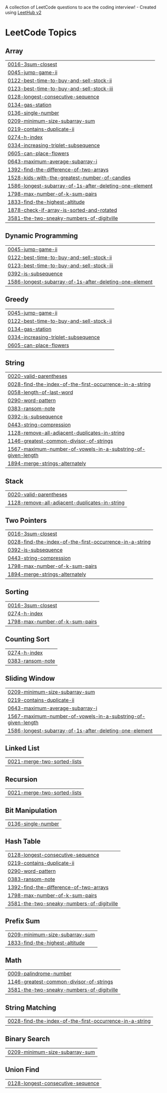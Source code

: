 A collection of LeetCode questions to ace the coding interview! - Created using [LeetHub v2](https://github.com/arunbhardwaj/LeetHub-2.0)
<!---LeetCode Topics Start-->
# LeetCode Topics
## Array
|  |
| ------- |
| [0016-3sum-closest](https://github.com/ritik0215/Data-Structures-and-Algorithms/tree/master/0016-3sum-closest) |
| [0045-jump-game-ii](https://github.com/ritik0215/Data-Structures-and-Algorithms/tree/master/0045-jump-game-ii) |
| [0122-best-time-to-buy-and-sell-stock-ii](https://github.com/ritik0215/Data-Structures-and-Algorithms/tree/master/0122-best-time-to-buy-and-sell-stock-ii) |
| [0123-best-time-to-buy-and-sell-stock-iii](https://github.com/ritik0215/Data-Structures-and-Algorithms/tree/master/0123-best-time-to-buy-and-sell-stock-iii) |
| [0128-longest-consecutive-sequence](https://github.com/ritik0215/Data-Structures-and-Algorithms/tree/master/0128-longest-consecutive-sequence) |
| [0134-gas-station](https://github.com/ritik0215/Data-Structures-and-Algorithms/tree/master/0134-gas-station) |
| [0136-single-number](https://github.com/ritik0215/Data-Structures-and-Algorithms/tree/master/0136-single-number) |
| [0209-minimum-size-subarray-sum](https://github.com/ritik0215/Data-Structures-and-Algorithms/tree/master/0209-minimum-size-subarray-sum) |
| [0219-contains-duplicate-ii](https://github.com/ritik0215/Data-Structures-and-Algorithms/tree/master/0219-contains-duplicate-ii) |
| [0274-h-index](https://github.com/ritik0215/Data-Structures-and-Algorithms/tree/master/0274-h-index) |
| [0334-increasing-triplet-subsequence](https://github.com/ritik0215/Data-Structures-and-Algorithms/tree/master/0334-increasing-triplet-subsequence) |
| [0605-can-place-flowers](https://github.com/ritik0215/Data-Structures-and-Algorithms/tree/master/0605-can-place-flowers) |
| [0643-maximum-average-subarray-i](https://github.com/ritik0215/Data-Structures-and-Algorithms/tree/master/0643-maximum-average-subarray-i) |
| [1392-find-the-difference-of-two-arrays](https://github.com/ritik0215/Data-Structures-and-Algorithms/tree/master/1392-find-the-difference-of-two-arrays) |
| [1528-kids-with-the-greatest-number-of-candies](https://github.com/ritik0215/Data-Structures-and-Algorithms/tree/master/1528-kids-with-the-greatest-number-of-candies) |
| [1586-longest-subarray-of-1s-after-deleting-one-element](https://github.com/ritik0215/Data-Structures-and-Algorithms/tree/master/1586-longest-subarray-of-1s-after-deleting-one-element) |
| [1798-max-number-of-k-sum-pairs](https://github.com/ritik0215/Data-Structures-and-Algorithms/tree/master/1798-max-number-of-k-sum-pairs) |
| [1833-find-the-highest-altitude](https://github.com/ritik0215/Data-Structures-and-Algorithms/tree/master/1833-find-the-highest-altitude) |
| [1878-check-if-array-is-sorted-and-rotated](https://github.com/ritik0215/Data-Structures-and-Algorithms/tree/master/1878-check-if-array-is-sorted-and-rotated) |
| [3581-the-two-sneaky-numbers-of-digitville](https://github.com/ritik0215/Data-Structures-and-Algorithms/tree/master/3581-the-two-sneaky-numbers-of-digitville) |
## Dynamic Programming
|  |
| ------- |
| [0045-jump-game-ii](https://github.com/ritik0215/Data-Structures-and-Algorithms/tree/master/0045-jump-game-ii) |
| [0122-best-time-to-buy-and-sell-stock-ii](https://github.com/ritik0215/Data-Structures-and-Algorithms/tree/master/0122-best-time-to-buy-and-sell-stock-ii) |
| [0123-best-time-to-buy-and-sell-stock-iii](https://github.com/ritik0215/Data-Structures-and-Algorithms/tree/master/0123-best-time-to-buy-and-sell-stock-iii) |
| [0392-is-subsequence](https://github.com/ritik0215/Data-Structures-and-Algorithms/tree/master/0392-is-subsequence) |
| [1586-longest-subarray-of-1s-after-deleting-one-element](https://github.com/ritik0215/Data-Structures-and-Algorithms/tree/master/1586-longest-subarray-of-1s-after-deleting-one-element) |
## Greedy
|  |
| ------- |
| [0045-jump-game-ii](https://github.com/ritik0215/Data-Structures-and-Algorithms/tree/master/0045-jump-game-ii) |
| [0122-best-time-to-buy-and-sell-stock-ii](https://github.com/ritik0215/Data-Structures-and-Algorithms/tree/master/0122-best-time-to-buy-and-sell-stock-ii) |
| [0134-gas-station](https://github.com/ritik0215/Data-Structures-and-Algorithms/tree/master/0134-gas-station) |
| [0334-increasing-triplet-subsequence](https://github.com/ritik0215/Data-Structures-and-Algorithms/tree/master/0334-increasing-triplet-subsequence) |
| [0605-can-place-flowers](https://github.com/ritik0215/Data-Structures-and-Algorithms/tree/master/0605-can-place-flowers) |
## String
|  |
| ------- |
| [0020-valid-parentheses](https://github.com/ritik0215/Data-Structures-and-Algorithms/tree/master/0020-valid-parentheses) |
| [0028-find-the-index-of-the-first-occurrence-in-a-string](https://github.com/ritik0215/Data-Structures-and-Algorithms/tree/master/0028-find-the-index-of-the-first-occurrence-in-a-string) |
| [0058-length-of-last-word](https://github.com/ritik0215/Data-Structures-and-Algorithms/tree/master/0058-length-of-last-word) |
| [0290-word-pattern](https://github.com/ritik0215/Data-Structures-and-Algorithms/tree/master/0290-word-pattern) |
| [0383-ransom-note](https://github.com/ritik0215/Data-Structures-and-Algorithms/tree/master/0383-ransom-note) |
| [0392-is-subsequence](https://github.com/ritik0215/Data-Structures-and-Algorithms/tree/master/0392-is-subsequence) |
| [0443-string-compression](https://github.com/ritik0215/Data-Structures-and-Algorithms/tree/master/0443-string-compression) |
| [1128-remove-all-adjacent-duplicates-in-string](https://github.com/ritik0215/Data-Structures-and-Algorithms/tree/master/1128-remove-all-adjacent-duplicates-in-string) |
| [1146-greatest-common-divisor-of-strings](https://github.com/ritik0215/Data-Structures-and-Algorithms/tree/master/1146-greatest-common-divisor-of-strings) |
| [1567-maximum-number-of-vowels-in-a-substring-of-given-length](https://github.com/ritik0215/Data-Structures-and-Algorithms/tree/master/1567-maximum-number-of-vowels-in-a-substring-of-given-length) |
| [1894-merge-strings-alternately](https://github.com/ritik0215/Data-Structures-and-Algorithms/tree/master/1894-merge-strings-alternately) |
## Stack
|  |
| ------- |
| [0020-valid-parentheses](https://github.com/ritik0215/Data-Structures-and-Algorithms/tree/master/0020-valid-parentheses) |
| [1128-remove-all-adjacent-duplicates-in-string](https://github.com/ritik0215/Data-Structures-and-Algorithms/tree/master/1128-remove-all-adjacent-duplicates-in-string) |
## Two Pointers
|  |
| ------- |
| [0016-3sum-closest](https://github.com/ritik0215/Data-Structures-and-Algorithms/tree/master/0016-3sum-closest) |
| [0028-find-the-index-of-the-first-occurrence-in-a-string](https://github.com/ritik0215/Data-Structures-and-Algorithms/tree/master/0028-find-the-index-of-the-first-occurrence-in-a-string) |
| [0392-is-subsequence](https://github.com/ritik0215/Data-Structures-and-Algorithms/tree/master/0392-is-subsequence) |
| [0443-string-compression](https://github.com/ritik0215/Data-Structures-and-Algorithms/tree/master/0443-string-compression) |
| [1798-max-number-of-k-sum-pairs](https://github.com/ritik0215/Data-Structures-and-Algorithms/tree/master/1798-max-number-of-k-sum-pairs) |
| [1894-merge-strings-alternately](https://github.com/ritik0215/Data-Structures-and-Algorithms/tree/master/1894-merge-strings-alternately) |
## Sorting
|  |
| ------- |
| [0016-3sum-closest](https://github.com/ritik0215/Data-Structures-and-Algorithms/tree/master/0016-3sum-closest) |
| [0274-h-index](https://github.com/ritik0215/Data-Structures-and-Algorithms/tree/master/0274-h-index) |
| [1798-max-number-of-k-sum-pairs](https://github.com/ritik0215/Data-Structures-and-Algorithms/tree/master/1798-max-number-of-k-sum-pairs) |
## Counting Sort
|  |
| ------- |
| [0274-h-index](https://github.com/ritik0215/Data-Structures-and-Algorithms/tree/master/0274-h-index) |
| [0383-ransom-note](https://github.com/ritik0215/Data-Structures-and-Algorithms/tree/master/0383-ransom-note) |
## Sliding Window
|  |
| ------- |
| [0209-minimum-size-subarray-sum](https://github.com/ritik0215/Data-Structures-and-Algorithms/tree/master/0209-minimum-size-subarray-sum) |
| [0219-contains-duplicate-ii](https://github.com/ritik0215/Data-Structures-and-Algorithms/tree/master/0219-contains-duplicate-ii) |
| [0643-maximum-average-subarray-i](https://github.com/ritik0215/Data-Structures-and-Algorithms/tree/master/0643-maximum-average-subarray-i) |
| [1567-maximum-number-of-vowels-in-a-substring-of-given-length](https://github.com/ritik0215/Data-Structures-and-Algorithms/tree/master/1567-maximum-number-of-vowels-in-a-substring-of-given-length) |
| [1586-longest-subarray-of-1s-after-deleting-one-element](https://github.com/ritik0215/Data-Structures-and-Algorithms/tree/master/1586-longest-subarray-of-1s-after-deleting-one-element) |
## Linked List
|  |
| ------- |
| [0021-merge-two-sorted-lists](https://github.com/ritik0215/Data-Structures-and-Algorithms/tree/master/0021-merge-two-sorted-lists) |
## Recursion
|  |
| ------- |
| [0021-merge-two-sorted-lists](https://github.com/ritik0215/Data-Structures-and-Algorithms/tree/master/0021-merge-two-sorted-lists) |
## Bit Manipulation
|  |
| ------- |
| [0136-single-number](https://github.com/ritik0215/Data-Structures-and-Algorithms/tree/master/0136-single-number) |
## Hash Table
|  |
| ------- |
| [0128-longest-consecutive-sequence](https://github.com/ritik0215/Data-Structures-and-Algorithms/tree/master/0128-longest-consecutive-sequence) |
| [0219-contains-duplicate-ii](https://github.com/ritik0215/Data-Structures-and-Algorithms/tree/master/0219-contains-duplicate-ii) |
| [0290-word-pattern](https://github.com/ritik0215/Data-Structures-and-Algorithms/tree/master/0290-word-pattern) |
| [0383-ransom-note](https://github.com/ritik0215/Data-Structures-and-Algorithms/tree/master/0383-ransom-note) |
| [1392-find-the-difference-of-two-arrays](https://github.com/ritik0215/Data-Structures-and-Algorithms/tree/master/1392-find-the-difference-of-two-arrays) |
| [1798-max-number-of-k-sum-pairs](https://github.com/ritik0215/Data-Structures-and-Algorithms/tree/master/1798-max-number-of-k-sum-pairs) |
| [3581-the-two-sneaky-numbers-of-digitville](https://github.com/ritik0215/Data-Structures-and-Algorithms/tree/master/3581-the-two-sneaky-numbers-of-digitville) |
## Prefix Sum
|  |
| ------- |
| [0209-minimum-size-subarray-sum](https://github.com/ritik0215/Data-Structures-and-Algorithms/tree/master/0209-minimum-size-subarray-sum) |
| [1833-find-the-highest-altitude](https://github.com/ritik0215/Data-Structures-and-Algorithms/tree/master/1833-find-the-highest-altitude) |
## Math
|  |
| ------- |
| [0009-palindrome-number](https://github.com/ritik0215/Data-Structures-and-Algorithms/tree/master/0009-palindrome-number) |
| [1146-greatest-common-divisor-of-strings](https://github.com/ritik0215/Data-Structures-and-Algorithms/tree/master/1146-greatest-common-divisor-of-strings) |
| [3581-the-two-sneaky-numbers-of-digitville](https://github.com/ritik0215/Data-Structures-and-Algorithms/tree/master/3581-the-two-sneaky-numbers-of-digitville) |
## String Matching
|  |
| ------- |
| [0028-find-the-index-of-the-first-occurrence-in-a-string](https://github.com/ritik0215/Data-Structures-and-Algorithms/tree/master/0028-find-the-index-of-the-first-occurrence-in-a-string) |
## Binary Search
|  |
| ------- |
| [0209-minimum-size-subarray-sum](https://github.com/ritik0215/Data-Structures-and-Algorithms/tree/master/0209-minimum-size-subarray-sum) |
## Union Find
|  |
| ------- |
| [0128-longest-consecutive-sequence](https://github.com/ritik0215/Data-Structures-and-Algorithms/tree/master/0128-longest-consecutive-sequence) |
<!---LeetCode Topics End-->